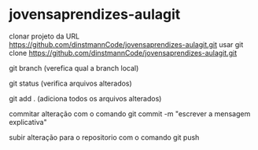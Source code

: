 # jovensaprendizes-aulagit

clonar projeto da URL https://github.com/dinstmannCode/jovensaprendizes-aulagit.git usar git clone https://github.com/dinstmannCode/jovensaprendizes-aulagit.git

git branch (verefica qual a branch local)

git status (verifica arquivos alterados)

git add . (adiciona todos os arquivos alterados)

commitar alteração com o comando git commit -m "escrever a mensagem explicativa" 

subir alteração para o repositorio com o comando git push

